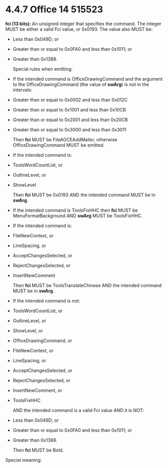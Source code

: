 <html dir="LTR" xmlns:mshelp="http://msdn.microsoft.com/mshelp" xmlns:ddue="http://ddue.schemas.microsoft.com/authoring/2003/5" xmlns:xlink="http://www.w3.org/1999/xlink" xmlns:tool="http://www.microsoft.com/tooltip">
 <body>
 <div id="header">
 <h1 class="heading">4.4.7 Office 14 515523</h1>
 </div>
 <div id="mainSection">
 <div id="mainBody">
 <div id="allHistory" class="saveHistory"></div>
 <div id="sectionSection0" class="section" name="collapseableSection">
 

<p><b>fci (13 bits): </b>An unsigned integer that
specifies the command. The integer MUST be either a valid Fci value, or 0x0193.
The value also MUST be:</p>

<ul><li><p><span><span> 
</span></span>Less than 0x049D; or</p>

</li><li><p><span><span> 
</span></span>Greater than or equal to 0x0FA0 and less than 0x1011; or</p>

</li><li><p><span><span> 
</span></span>Greater than 0x1388.</p>

<p>Special rules when emitting:</p>

</li><li><p><span><span> 
</span></span>If the intended command is OfficeDrawingCommand and the argument
to the OfficeDrawingCommand (the value of <b>swArg</b>) is not in the
intervals:</p>

</li><li><p><span><span> 
</span></span>Greater than or equal to 0x0002 and less than 0x012C</p>

</li><li><p><span><span> 
</span></span>Greater than or equal to 0x1001 and less than 0x10CB</p>

</li><li><p><span><span> 
</span></span>Greater than or equal to 0x2001 and less than 0x20CB</p>

</li><li><p><span><span> 
</span></span>Greater than or equal to 0x3000 and less than 0x3011</p>

<p>Then <b>fci</b> MUST be FileAOCEAddMailer, otherwise
OfficeDrawingCommand MUST be emitted.</p>

</li><li><p><span><span> 
</span></span>If the intended command is:</p>

</li><li><p><span><span> 
</span></span>ToolsWordCountList, or</p>

</li><li><p><span><span> 
</span></span>OutlineLevel, or</p>

</li><li><p><span><span> 
</span></span>ShowLevel</p>

<p>Then <b>fci</b> MUST be 0x0193 AND the intended
command MUST be in <b>swArg</b>.</p>

</li><li><p><span><span> 
</span></span>If the intended command is ToolsFixHHC then <b>fci</b> MUST be
MenuFormatBackground AND <b>swArg</b> MUST be ToolsFixHHC.</p>

</li><li><p><span><span> 
</span></span>If the intended command is:</p>

</li><li><p><span><span> 
</span></span>FileNewContext, or</p>

</li><li><p><span><span> 
</span></span>LineSpacing, or</p>

</li><li><p><span><span> 
</span></span>AcceptChangesSelected, or</p>

</li><li><p><span><span> 
</span></span>RejectChangesSelected, or</p>

</li><li><p><span><span> 
</span></span>InsertNewComment</p>

<p>Then <b>fci</b> MUST be ToolsTranslateChinese AND the
intended command MUST be in <b>swArg</b>.</p>

</li><li><p><span><span> 
</span></span>If the intended command is not:</p>

</li><li><p><span><span> 
</span></span>ToolsWordCountList, or</p>

</li><li><p><span><span> 
</span></span>OutlineLevel, or</p>

</li><li><p><span><span> 
</span></span>ShowLevel, or</p>

</li><li><p><span><span> 
</span></span>OfficeDrawingCommand, or</p>

</li><li><p><span><span> 
</span></span>FileNewContext, or</p>

</li><li><p><span><span> 
</span></span>LineSpacing, or</p>

</li><li><p><span><span> 
</span></span>AcceptChangesSelected, or</p>

</li><li><p><span><span> 
</span></span>RejectChangesSelected, or</p>

</li><li><p><span><span> 
</span></span>InsertNewComment, or</p>

</li><li><p><span><span> 
</span></span>ToolsFixHHC</p>

<p>AND the intended command is a valid Fci value AND it
is NOT:</p>

</li><li><p><span><span> 
</span></span>Less than 0x049D; or</p>

</li><li><p><span><span> 
</span></span>Greater than or equal to 0x0FA0 and less than 0x1011; or</p>

</li><li><p><span><span> 
</span></span>Greater than 0x1388.</p>

<p>Then <b>fci</b> MUST be Bold.</p>

</li></ul><p>Special meaning:</p>


 </div>
 </div>
 </div>
 </body>
</html>